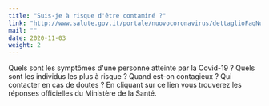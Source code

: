 ```yaml
---
title: "Suis-je à risque d'être contaminé ?"
link: "http://www.salute.gov.it/portale/nuovocoronavirus/dettaglioFaqNuovoCoronavirus.jsp?lingua=italiano&id=234#2"
mail: ""
date: 2020-11-03
weight: 2
---
```


Quels sont les symptômes d'une personne atteinte par la Covid-19 ? Quels sont les individus les plus à risque ? Quand est-on contagieux ? Qui contacter en cas de doutes ? En cliquant sur ce lien vous trouverez les réponses officielles du Ministère de la Santé. 